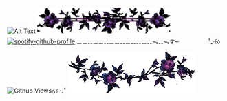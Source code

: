 ![Alt Text](https://github.com/magicaldoctor/magicaldoctor/blob/main/IMG_20250802_130240.png)
![Alt Text](https://github.com/magicaldoctor/magicaldoctor/blob/main/IMG_20250802_131900.png)
[![spotify-github-profile](https://spotify-github-profile.kittinanx.com/api/view?uid=31mwhcihbmswnvz3fny2bopk52lu&cover_image=true&theme=natemoo-re&show_offline=false&background_color=121212&interchange=false&bar_color=8969A3&bar_color_cover=false)](https://spotify-github-profile.kittinanx.com/api/view?uid=31mwhcihbmswnvz3fny2bopk52lu&redirect=true)
⚊⚊⚋⚊⚊⚋⚊⚊⚋⚊⚋⚋⚊⚋ᯓ⚋ᯓ࿐
ㅤㅤㅤㅤㅤ˚₊‧꒰ა![Github Views](https://views.igorkowalczyk.dev/api/badge/magicaldoctor?color=purple&style=classic&format=long&label=¿)໒꒱ ‧₊˚
![Alt Text](https://github.com/magicaldoctor/magicaldoctor/blob/main/Tak%20berjudul710_20250802143329.png)
